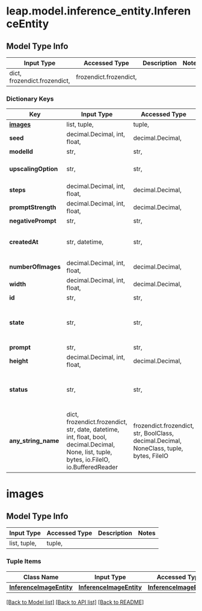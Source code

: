 # leap.model.inference_entity.InferenceEntity

## Model Type Info
Input Type | Accessed Type | Description | Notes
------------ | ------------- | ------------- | -------------
dict, frozendict.frozendict,  | frozendict.frozendict,  |  | 

### Dictionary Keys
Key | Input Type | Accessed Type | Description | Notes
------------ | ------------- | ------------- | ------------- | -------------
**[images](#images)** | list, tuple,  | tuple,  |  | 
**seed** | decimal.Decimal, int, float,  | decimal.Decimal,  |  | 
**modelId** | str,  | str,  |  | 
**upscalingOption** | str,  | str,  |  | must be one of ["x1", "x2", "x4", ] 
**steps** | decimal.Decimal, int, float,  | decimal.Decimal,  |  | 
**promptStrength** | decimal.Decimal, int, float,  | decimal.Decimal,  |  | 
**negativePrompt** | str,  | str,  |  | 
**createdAt** | str, datetime,  | str,  |  | value must conform to RFC-3339 date-time
**numberOfImages** | decimal.Decimal, int, float,  | decimal.Decimal,  |  | 
**width** | decimal.Decimal, int, float,  | decimal.Decimal,  |  | 
**id** | str,  | str,  |  | 
**state** | str,  | str,  |  | must be one of ["failed", "finished", "processing", "queued", ] 
**prompt** | str,  | str,  |  | 
**height** | decimal.Decimal, int, float,  | decimal.Decimal,  |  | 
**status** | str,  | str,  |  | must be one of ["failed", "finished", "processing", "queued", ] 
**any_string_name** | dict, frozendict.frozendict, str, date, datetime, int, float, bool, decimal.Decimal, None, list, tuple, bytes, io.FileIO, io.BufferedReader | frozendict.frozendict, str, BoolClass, decimal.Decimal, NoneClass, tuple, bytes, FileIO | any string name can be used but the value must be the correct type | [optional]

# images

## Model Type Info
Input Type | Accessed Type | Description | Notes
------------ | ------------- | ------------- | -------------
list, tuple,  | tuple,  |  | 

### Tuple Items
Class Name | Input Type | Accessed Type | Description | Notes
------------- | ------------- | ------------- | ------------- | -------------
[**InferenceImageEntity**](InferenceImageEntity.md) | [**InferenceImageEntity**](InferenceImageEntity.md) | [**InferenceImageEntity**](InferenceImageEntity.md) |  | 

[[Back to Model list]](../../README.md#documentation-for-models) [[Back to API list]](../../README.md#documentation-for-api-endpoints) [[Back to README]](../../README.md)

